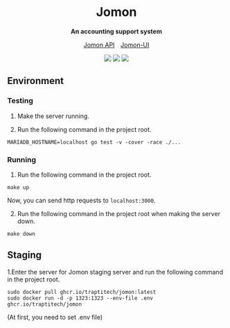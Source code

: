 <div align="center">
  <h1>Jomon</h1>
  <p>
    <strong>An accounting support system</strong>
  </p>
  <p>
    <a href="https://apis.trap.jp/?urls.primaryName=Jomon%20v2%20API">Jomon API</a>&emsp;<a href="https://github.com/traPtitech/Jomon-UI">Jomon-UI</a>
  </p>
  <p>
    <a href="https://github.com/traPtitech/Jomon/actions/workflows/image.yml"><img src="https://github.com/traPtitech/Jomon/actions/workflows/image.yml/badge.svg"></a>
    <a href="https://github.com/traPtitech/Jomon/actions/workflows/go.yml"><img src="https://github.com/traPtitech/Jomon/actions/workflows/go.yml/badge.svg"></a>
    <a href="https://codecov.io/gh/traPtitech/Jomon"><img src="https://codecov.io/gh/traPtitech/Jomon/branch/v2/graph/badge.svg"></a>
  </p>
</div>

## Environment

### Testing

1. Make the server running.

2. Run the following command in the project root.
```shell script
MARIADB_HOSTNAME=localhost go test -v -cover -race ./...
```

### Running

1. Run the following command in the project root.

```shell script
make up
```

Now, you can send http requests to `localhost:3000`.

2. Run the following command in the project root when making the server down.

```shell script
make down
```

## Staging

1.Enter the server for Jomon staging server and run the following command in the project root.

```shell script
sudo docker pull ghcr.io/traptitech/jomon:latest
sudo docker run -d -p 1323:1323 --env-file .env ghcr.io/traptitech/jomon
```

(At first, you need to set .env file)
